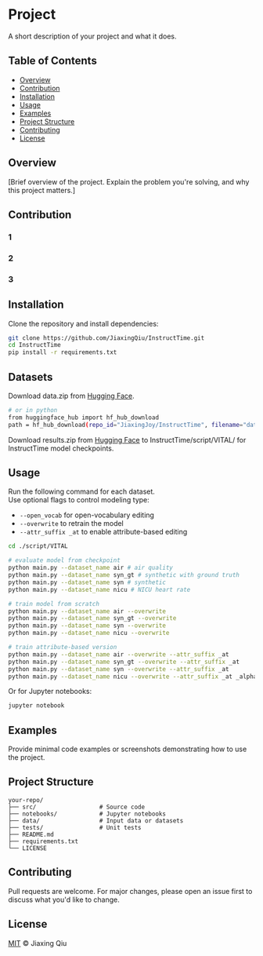 # Project

A short description of your project and what it does.

## Table of Contents

- [Overview](#overview)
- [Contribution](#contribution)
- [Installation](#installation)
- [Usage](#usage)
- [Examples](#examples)
- [Project Structure](#project-structure)
- [Contributing](#contributing)
- [License](#license)

## Overview

[Brief overview of the project. Explain the problem you're solving, and why this project matters.]

## Contribution

### 1
### 2
### 3

## Installation

Clone the repository and install dependencies:

```bash
git clone https://github.com/JiaxingQiu/InstructTime.git
cd InstructTime
pip install -r requirements.txt
```
## Datasets

Download data.zip from [Hugging Face](https://huggingface.co/datasets/JiaxingJoy/InstructTime/tree/main).
```bash
# or in python
from huggingface_hub import hf_hub_download
path = hf_hub_download(repo_id="JiaxingJoy/InstructTime", filename="data.zip", repo_type="dataset")
```
Download results.zip from [Hugging Face](https://huggingface.co/datasets/JiaxingJoy/InstructTime/tree/main) to InstructTime/script/VITAL/ for InstructTime model checkpoints. 


## Usage

Run the following command for each dataset.  
Use optional flags to control modeling type:
- `--open_vocab` for open-vocabulary editing
- `--overwrite` to retrain the model
- `--attr_suffix _at` to enable attribute-based editing

```bash
cd ./script/VITAL

# evaluate model from checkpoint
python main.py --dataset_name air # air quality
python main.py --dataset_name syn_gt # synthetic with ground truth
python main.py --dataset_name syn # synthetic
python main.py --dataset_name nicu # NICU heart rate

# train model from scratch
python main.py --dataset_name air --overwrite
python main.py --dataset_name syn_gt --overwrite
python main.py --dataset_name syn --overwrite
python main.py --dataset_name nicu --overwrite

# train attribute-based version
python main.py --dataset_name air --overwrite --attr_suffix _at
python main.py --dataset_name syn_gt --overwrite --attr_suffix _at
python main.py --dataset_name syn --overwrite --attr_suffix _at
python main.py --dataset_name nicu --overwrite --attr_suffix _at _alpha_init 1e-2

```



Or for Jupyter notebooks:

```bash
jupyter notebook
```

## Examples

Provide minimal code examples or screenshots demonstrating how to use the project.

## Project Structure

```
your-repo/
├── src/                  # Source code
├── notebooks/            # Jupyter notebooks
├── data/                 # Input data or datasets
├── tests/                # Unit tests
├── README.md
├── requirements.txt
└── LICENSE
```

## Contributing

Pull requests are welcome. For major changes, please open an issue first to discuss what you'd like to change.

## License

[MIT](LICENSE) © Jiaxing Qiu
